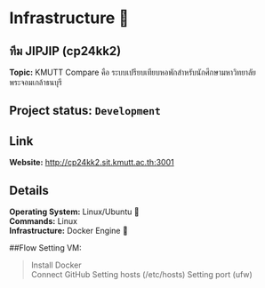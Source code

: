 # Infrastructure 🎄
## **ทีม JIPJIP (cp24kk2)** <br/>
**Topic:** KMUTT Compare 
   คือ ระบบเปรียบเทียบหอพักสำหรับนักศึกษามหาวิทยาลัยพระจอมเกล้าธนบุรี <br/>

## Project status: `Development` <br/>

## Link
**Website:** http://cp24kk2.sit.kmutt.ac.th:3001  <br/>

## Details
**Operating System:** Linux/Ubuntu 🐧 <br/>
**Commands:** Linux <br/>
**Infrastructure:** Docker Engine 🐋 <br/>

##Flow Setting VM: <br/>
>Install Docker  
Connect GitHub
Setting hosts (/etc/hosts)
Setting port (ufw)


